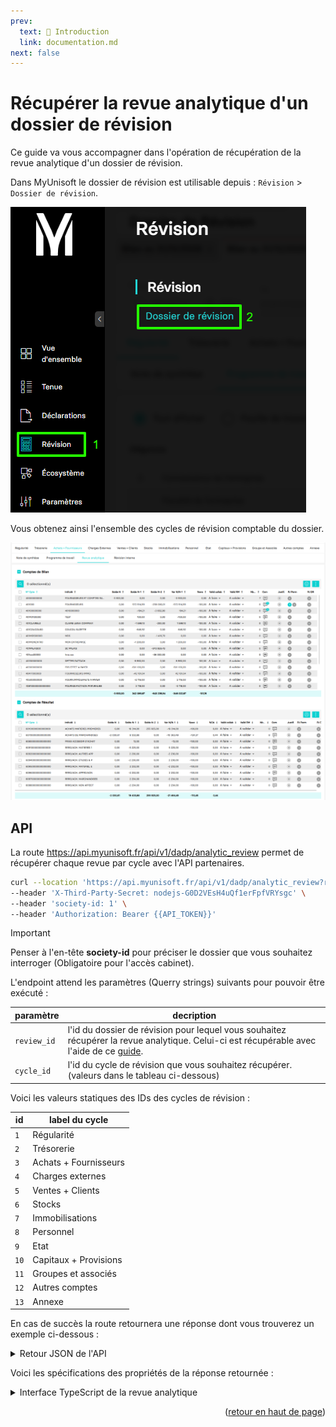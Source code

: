 ```yaml
---
prev:
  text: 🐤 Introduction
  link: documentation.md
next: false
---
```


<span id="readme-top"></span>

# Récupérer la revue analytique d'un dossier de révision

Ce guide va vous accompagner dans l'opération de récupération de la revue analytique d'un dossier de révision.

Dans MyUnisoft le dossier de révision est utilisable depuis : `Révision` > `Dossier de révision`.

![Aperçu du menu d'accès au dossier de révision](../../images/revision_dossier_de_revision.png)

Vous obtenez ainsi l'ensemble des cycles de révision comptable du dossier.

![Aperçu du dossier de révision par cycle](../../images/revue_analytique_par_cycle.png)

## API

La route <https://api.myunisoft.fr/api/v1/dadp/analytic_review> permet de récupérer chaque revue par cycle avec l'API partenaires.

```bash
curl --location 'https://api.myunisoft.fr/api/v1/dadp/analytic_review?review_id=138404&cycle_id=3' \
--header 'X-Third-Party-Secret: nodejs-G0D2VEsH4uQf1erFpfVRYsgc' \
--header 'society-id: 1' \
--header 'Authorization: Bearer {{API_TOKEN}}'
```

> [!IMPORTANT]
> Penser à l'en-tête **society-id** pour préciser le dossier que vous souhaitez interroger (Obligatoire pour l'accès cabinet).

L'endpoint attend les paramètres (Querry strings) suivants pour pouvoir être exécuté :

| paramètre | decription |
| --- | --- |
| `review_id` | l'id du dossier de révision pour lequel vous souhaitez récupérer la revue analytique. Celui-ci est récupérable avec l'aide de ce [guide](./dossiers_de_révision.md). |
| `cycle_id` | l'id du cycle de révision que vous souhaitez récupérer. (valeurs dans le tableau ci-dessous) |

Voici les valeurs statiques des IDs des cycles de révision :

| id | label du cycle |
| --- | --- |
| `1` | Régularité |
| `2` | Trésorerie |
| `3` | Achats + Fournisseurs |
| `4` | Charges externes |
| `5` | Ventes + Clients |
| `6` | Stocks |
| `7` | Immobilisations |
| `8` | Personnel |
| `9` | Etat |
| `10` | Capitaux + Provisions |
| `11` | Groupes et associés |
| `12` | Autres comptes |
| `13` | Annexe |

En cas de succès la route retournera une réponse dont vous trouverez un exemple ci-dessous :

<details class="details custom-block"><summary>Retour JSON de l'API</summary>

```json
{
  "balance_sheet": {
    "solde_n_total": 0,
    "solde_n_1_total": 0,
    "solde_n_2_total": 0,
    "variation_n_n_1_total": 0,
    "evo_total": 0,
    "va_total": 0,
    "data": [
        {
          "account_id": 25587189,
          "account_number": "40000000000",
          "label": "FOURNISSEURS ET COMPTES RATTACHES",
          "solde_n": -3933.00,
          "solde_n_1": 0.00,
          "solde_n_2": 0.00,
          "variation_n_n_1": -3933.00,
          "evo": "NA",
          "va": "0.85",
          "id_l_dossier_revision_compte": null,
          "nb_line_entries": 7,
          "nb_docs": 2,
          "nb_acc_docs": 0,
          "nb_da_acc_docs": 0,
          "valid_collab": {
            "status": "to_do",
            "trigram": "",
            "name": "",
            "validation_date": ""
          },
          "valid_rm": {
            "status": "to_validate",
            "trigram": "",
            "name": "",
            "validation_date": ""
          },
          "nb_comments": 0,
          "nb_comments_permanent": 0,
          "hasJustification": false
        },
        {
          "account_id": 11788097,
          "account_number": "401000",
          "label": "FOURNISSEURS",
          "solde_n": 0.00,
          "solde_n_1": 572914.99,
          "solde_n_2": -258000.01,
          "variation_n_n_1": -572914.99,
          "evo": "-100.00",
          "va": "0.00",
          "id_l_dossier_revision_compte": 61816,
          "nb_line_entries": 0,
          "nb_docs": null,
          "nb_acc_docs": 1,
          "nb_da_acc_docs": 0,
          "valid_collab": {
            "status": "to_do",
            "trigram": "B.GA",
            "name": "GARIAZZO Benoit",
            "validation_date": "2025-05-06T12:40:52.407764"
          },
          "valid_rm": {
            "status": "to_validate",
            "trigram": "B.GA",
            "name": "GARIAZZO Benoit",
            "validation_date": "2025-05-06T12:40:52.407764"
          },
          "nb_comments": 0,
          "nb_comments_permanent": 1,
          "hasJustification": false
        }
      // (...)
    ]
  },
  "accounts_results": {
    "solde_n_total": 0,
    "solde_n_1_total": 0,
    "solde_n_2_total": 0,
    "variation_n_n_1_total": 0,
    "evo_total": 0,
    "va_total": 0,
    "data": [
      {
        "account_id": 11788191,
        "account_number": "60100000000000000",
        "label": "ACHATS MATIERES PREMIERES",
        "solde_n": 0.00,
        "solde_n_1": 16314.00,
        "solde_n_2": 255925.00,
        "variation_n_n_1": -16314.00,
        "evo": "-100.00",
        "va": "0.00",
        "id_l_dossier_revision_compte": null,
        "nb_line_entries": 0,
        "nb_docs": null,
        "nb_acc_docs": 0,
        "nb_da_acc_docs": 0,
        "valid_collab": {
          "status": "to_do",
          "trigram": "",
          "name": "",
          "validation_date": ""
        },
        "valid_rm": {
          "status": "to_validate",
          "trigram": "",
          "name": "",
          "validation_date": ""
        },
        "nb_comments": 0,
        "nb_comments_permanent": 0,
        "hasJustification": false
      },
      {
          "account_id": 11788205,
          "account_number": "60700000000000000",
          "label": "ACHATS DE MARCHANDISES",
          "solde_n": -2030.61,
          "solde_n_1": 8332.88,
          "solde_n_2": 0.00,
          "variation_n_n_1": -10363.49,
          "evo": "-124.37",
          "va": "0.44",
          "id_l_dossier_revision_compte": null,
          "nb_line_entries": 8,
          "nb_docs": 0,
          "nb_acc_docs": 0,
          "nb_da_acc_docs": 0,
          "valid_collab": {
            "status": "to_do",
            "trigram": "",
            "name": "",
            "validation_date": ""
          },
          "valid_rm": {
            "status": "to_validate",
            "trigram": "",
            "name": "",
            "validation_date": ""
          },
          "nb_comments": 0,
          "nb_comments_permanent": 0,
          "hasJustification": false
      },
      // (...)
    ]
  }
}
```

</details>

Voici les spécifications des propriétés de la réponse retournée :

<details class="details custom-block"><summary>Interface TypeScript de la revue analytique</summary>

```ts
export interface RevueAnalytique {
  balance_sheet: {
    solde_n_total: number,
    solde_n_1_total: number,
    solde_n_2_total: number,
    variation_n_n_1_total: number,
    evo_total: number,
    va_total: number,
    data: [
      {
        account_id: number,
        account_number: string,
        label: string,
        solde_n: number,
        solde_n_1: number,
        solde_n_2: number,
        variation_n_n_1: number,
        evo: string,
        va: string,
        id_l_dossier_revision_compte: number,
        nb_line_entries: number,
        nb_docs: number,
        nb_acc_docs: number,
        nb_da_acc_docs: number,
        valid_collab: {
          status: string,
          trigram: string,
          name: string,
          validation_date: string
        },
        valid_rm: {
          status: string,
          trigram: string,
          name: string,
          validation_date: string
        },
        nb_comments: number,
        nb_comments_permanent: number,
        hasJustification: boolean
      }
    ]
  },
  accounts_results: {
    solde_n_total: number,
    solde_n_1_total: number,
    solde_n_2_total: number,
    variation_n_n_1_total: number,
    evo_total: number,
    va_total: number,
    data: [
      {
        account_id: number,
        account_number: string,
        label: string,
        solde_n: number,
        solde_n_1: number,
        solde_n_2: number,
        variation_n_n_1: number,
        evo: string,
        va: string,
        id_l_dossier_revision_compte: number,
        nb_line_entries: number,
        nb_docs: number,
        nb_acc_docs: number,
        nb_da_acc_docs: number,
        valid_collab: {
          status: string,
          trigram: string,
          name: string,
          validation_date: string
        },
        valid_rm: {
          status: string,
          trigram: string,
          name: string,
          validation_date: string
        },
        nb_comments: number,
        nb_comments_permanent: number,
        hasJustification: boolean
      }
    ]
  }
}
```

</details>

<p align="right">(<a href="#readme-top">retour en haut de page</a>)</p>
